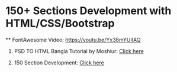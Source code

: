 # 150+ Sections Development with HTML/CSS/Bootstrap

** FontAwesome Video: https://youtu.be/Yx38mYUIIAQ

1. PSD TO HTML Bangla Tutorial by Moshiur: [Click here](https://www.youtube.com/playlist?list=PLm64fbD5OnxuwbRX9RkM47toOZ2gSzHi0)

2. 150 Section Development: [Click here](https://www.youtube.com/playlist?list=PLrlBLFXspMS2D2_LscOvKbn0eP82pCZAj)
